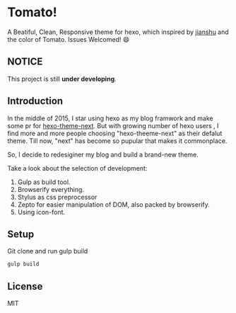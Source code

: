 # Tomato!
A Beatiful, Clean, Responsive theme for hexo, which inspired by [jianshu](http://www.jianshu.com) and the color of Tomato.
Issues Welcomed! 😄

## NOTICE
This project is still **under developing**.

## Introduction
In the middle of 2015, I star using hexo as my blog framwork and make some pr for [hexo-theme-next](https://github.com/iissnan/hexo-theme-next). But with growing number of hexo users , I find more and more people choosing "hexo-theeme-next" as their defalut theme. Till now, "next" has become so pupular that makes it commonplace.

So, I decide to redesiginer my blog and build a brand-new theme. 

Take a look about the selection of development:
1. Gulp as build tool.
2. Browserify everything.
3. Stylus as css preprocessor 
4. Zepto for easier manipulation of DOM, also packed by browserify.
5. Using icon-font.

## Setup
	
Git clone and run gulp build

```bash
gulp build

```


## License

MIT
